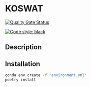 # KOSWAT
[![Quality Gate Status](https://sonarcloud.io/api/project_badges/measure?project=Deltares_Koswat&metric=alert_status&token=87fdd0648c19800b4b5fc11334461a7fb602bf20)](https://sonarcloud.io/summary/new_code?id=Deltares_Koswat)
<!--  These tags won't work while being private.
![GitHub release (latest by date)](https://img.shields.io/github/v/release/Deltares/Koswat)
![GitHub tag (latest by date)](https://img.shields.io/github/v/tag/Deltares/Koswat) -->

[![Code style: black](https://img.shields.io/badge/code%20style-black-000000.svg)](https://github.com/psf/black)

## Description

## Installation

```bash
conda env create -f "environment.yml"
poetry install
```
